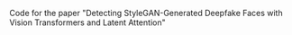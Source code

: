 Code for the paper "Detecting StyleGAN-Generated Deepfake Faces with Vision Transformers and Latent Attention"
